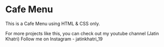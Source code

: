 # Cafe Menu

This is a Cafe Menu using HTML & CSS only.

For more projects like this, you can check out my youtube channel (Jatin Khatri)
Follow me on Instagram - jatinkhatri_19

